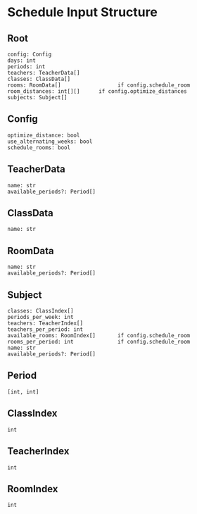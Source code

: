 # Schedule Input Structure

## Root

```
config: Config
days: int
periods: int
teachers: TeacherData[]
classes: ClassData[]
rooms: RoomData[]                  if config.schedule_room
room_distances: int[][]      if config.optimize_distances
subjects: Subject[]
```

## Config

```
optimize_distance: bool
use_alternating_weeks: bool
schedule_rooms: bool
```

## TeacherData

```
name: str
available_periods?: Period[]
```

## ClassData

```
name: str
```

## RoomData

```
name: str
available_periods?: Period[]
```

## Subject

```
classes: ClassIndex[]
periods_per_week: int
teachers: TeacherIndex[]
teachers_per_period: int
available_rooms: RoomIndex[]       if config.schedule_room
rooms_per_period: int              if config.schedule_room
name: str
available_periods?: Period[]
```

## Period

`[int, int]`

## ClassIndex

`int`

## TeacherIndex

`int`

## RoomIndex

`int`
